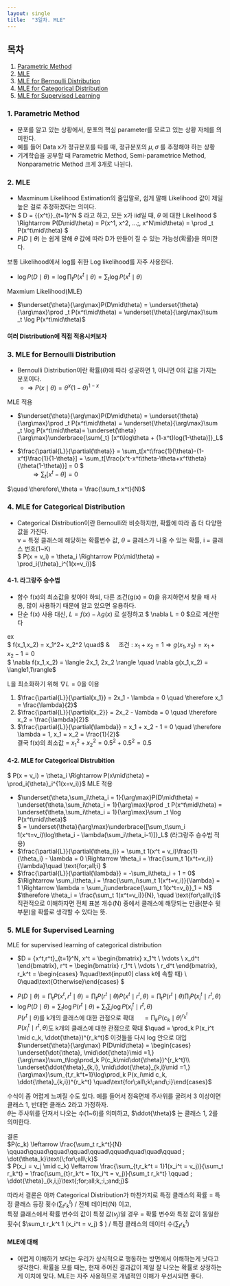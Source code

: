 ```yaml
---
layout: single
title:  "3일차. MLE"
---
```


## 목차
1. [Parametric Method](#1-parametric-method)
2. [MLE](#2-mle)
3. [MLE for Bernoulli Distribution](#3-mle-for-bernoulli-distribution)
4. [MLE for Categorical Distribution](#4-mle-for-categorical-distribution)
5. [MLE for Supervised Learning](#5-mle-for-supervised-learning)

### 1. Parametric Method
- 분포를 알고 있는 상황에서, 분포의 핵심 parameter를 모르고 있는 상황 자체를 의미한다.
- 예를 들어 Data x가 정규분포를 따를 때, 정규분포의 $\mu, \sigma$ 를 추정해야 하는 상황
- 기계학습을 공부할 때 Parametric Method, Semi-parametrice Method, Nonparametric Method 크게 3개로 나뉜다.

### 2. MLE
- Maxminum Likelihood Estimation의 줄임말로, 쉽게 말해 Likelihood 값이 제일 높은 걸로 추정하겠다는 의미다.
- $ D = {\{x^t\}}_{t=1}^N $ 라고 하고, 모든 x가 iid일 때, $\theta$ 에 대한 Likelihood
$ \Rightarrow P(D\mid\theta) = P(x^1, x^2, ...\;, x^N\mid\theta) = \prod _t P(x^t\mid\theta) $
- $P(D\mid\theta)$ 는 쉽게 말해 $\theta$ 값에 따라 D가 만들어 질 수 있는 가능성(확률)을 의미한다.

보통 Likelihood에서 log를 취한 Log likelihood를 자주 사용한다.
- $\log P(D\mid\theta) = \log \prod _t P(x^t\mid\theta) = \sum _t \log P(x^t\mid\theta)$

Maxmium Likelihood(MLE)
- $\underset{\theta}{\arg\max}P(D\mid\theta) = \underset{\theta}{\arg\max}\prod _t P(x^t\mid\theta) = \underset{\theta}{\arg\max}\sum _t \log P(x^t\mid\theta)$

#### 여러 Distribution에 직접 적용시켜보자

### 3. MLE for Bernoulli Distribution
- Bernoulli Distribution이란 확률($\theta$)에 따라 성공하면 1, 아니면 0의 값을 가지는 분포이다.
    - => $P(x\mid\theta) = \theta^x(1-\theta)^{1-x}$ 

MLE 적용 
* $\underset{\theta}{\arg\max}P(D\mid\theta) = \underset{\theta}{\arg\max}\prod _t P(x^t\mid\theta) = \underset{\theta}{\arg\max}\sum _t \log P(x^t\mid\theta)= \underset{\theta}{\arg\max}\underbrace{\sum{_t} [x^t\log\theta + (1-x^t)log(1-\theta)]}_L$  

* $\frac{\partial{L}}{\partial{\theta}} = \sum_t[x^t\frac{1}{\theta}-(1-x^t)\frac{1}{1-\theta}] = \sum_t[\frac{x^t-x^t\theta-\theta+x^t\theta}{\theta(1-\theta)}] = 0 $  
$\qquad \Rightarrow \sum_t[x^t-\theta] = 0$  
  

$\quad \therefore\,\theta = \frac{\sum_t x^t}{N}$


### 4. MLE for Categorical Distribution
- Categorical Distribution이란 Bernoulli와 비슷하지만, 확률에 따라 좀 더 다양한 값을 가진다.  
v = 특정 클래스에 해당하는 확률변수 값, $\theta$ = 클래스가 나올 수 있는 확률, i = 클래스 번호(1~K)  
$ P(x = v_i) = \theta_i \Rightarrow P(x\mid\theta) = \prod_i{\theta}_i^{1(x=v_i)}$ 

#### 4-1. 라그랑주 승수법  
- 함수 f(x)의 최소값을 찾아야 하되, 다른 조건(g(x) = 0)을 유지하면서 찾을 때 사용, 많이 사용하기 때문에 알고 있으면 유용하다.  
- 단순 f(x) 사용 대신, $L = f(x) - \lambda g(x)$ 로 설정하고 $ \nabla L = 0 $으로 계산한다

ex  
$ f(x_1,x_2) = x_1^2+ x_2^2 \quad$ & $\quad$조건 : $x_1 + x_2 = 1 \Rightarrow g(x_1,x_2) = x_1+x_2 -1 = 0$  
$ \nabla f(x_1,x_2) = \langle 2x_1, 2x_2 \rangle \quad \nabla g(x_1,x_2) = \langle1,1\rangle$  

L을 최소화하기 위해 $\nabla L = 0$을 이용  
1. $\frac{\partial{L}}{\partial{x_1}} = 2x_1 - \lambda = 0 \quad \therefore x_1 = \frac{\lambda}{2}$
2. $\frac{\partial{L}}{\partial{x_2}} = 2x_2 - \lambda = 0 \quad \therefore x_2 = \frac{\lambda}{2}$
3. $\frac{\partial{L}}{\partial{\lambda}} = x_1 + x_2 - 1 = 0 \quad \therefore \lambda = 1, x_1 = x_2 = \frac{1}{2}$  
결국 f(x)의 최소값 = $x_1^2+x_2^2 = 0.5^2 + 0.5^2 = 0.5$

#### 4-2. MLE for Categorical Distrubition
$ P(x = v_i) = \theta_i \Rightarrow P(x\mid\theta) = \prod_i{\theta}_i^{1(x=v_i)}$ 
MLE 적용 
* $\underset{\theta,\sum_i\theta_i = 1}{\arg\max}P(D\mid\theta) = \underset{\theta,\sum_i\theta_i = 1}{\arg\max}\prod _t P(x^t\mid\theta) = \underset{\theta,\sum_i\theta_i = 1}{\arg\max}\sum _t \log P(x^t\mid\theta)$  
$ = \underset{\theta}{\arg\max}\underbrace{[\sum_t\sum_i 1(x^t=v_i)\log\theta_i - \lambda(\sum_i\theta_i-1)]}_L$ (라그랑주 승수법 적용)  
*  $\frac{\partial{L}}{\partial{\theta_i}} = \sum_t 1(x^t = v_i)\frac{1}{\theta_i} - \lambda = 0 \Rightarrow \theta_i = \frac{\sum_t 1(x^t=v_i)}{\lambda}\quad \text{for\;all\;i} $ 
*  $\frac{\partial{L}}{\partial{\lambda}} = -\sum_i\theta_i + 1 = 0$  
$\Rightarrow \sum_i\theta_i = \frac{\sum_i\sum_t 1(x^t=v_i)}{\lambda} = 1 \Rightarrow \lambda = \sum_i\underbrace{\sum_t 1(x^t=v_i)}_1 = N$  
$\therefore \theta_i = \frac{\sum_t 1(x^t=v_i)}{N}, \quad \text{for\;all\;i}$  
직관적으로 이해하자면 전체 표본 개수(N) 중에서 클래스에 해당되는 만큼(분수 윗부분)을 확률로 생각할 수 있다는 뜻.

### 5. MLE for Supervised Learning
MLE for supervised learning of categorical distribution
- $D = \{x^t,r^t\}_{t=1}^N, x^t = \begin{bmatrix} x_1^t \\ \vdots \\ x_d^t \end{bmatrix}, r^t = \begin{bmatrix} r_1^t \\ \vdots \\ r_d^t \end{bmatrix}, r_k^t = \begin{cases} 1\quad\text{input이 class  k에 속할 때} \\ 0\quad\text{Otherwise}\end{cases} $
* $P(D\mid\theta) = \prod_t P(x^t,r^t\mid\theta) = \prod_t P(r^t\mid\theta)P(x^t\mid r^t,\theta) = \prod_t P(r^t\mid\theta)\prod_i P(x_i^t\mid r^t,\theta)$  
* $\log P(D\mid\theta) = \sum_t \log P(r^t\mid\theta) + \sum_t\sum_i \log P(x_i^t\mid r^t,\theta)$  
$P(r^t\mid\theta)$를 k개의 클래스에 대한 관점으로 확대 $\quad = \prod_k P(c_k \mid \dot{\theta})^{r_k^t}$   
$P(x_i^t\mid r^t,\theta)$도 k개의 클래스에 대한 관점으로 확대 $\quad = \prod_k P(x_i^t \mid c_k, \ddot{\theta})^{r_k^t}$ 이것들을 다시 log 안으로 대입  
$\underset{\theta}{\arg\max} P(D\mid\theta) = \begin{cases} \underset{\dot{\theta}, \mid\dot{\theta}\mid =1,}{\arg\max}\sum_t\log\prod_k P(c_k\mid\dot{\theta})^{r_k^t}\\  \underset{\ddot{\theta}_{k,i}, \mid\ddot{\theta}_{k,i}\mid =1,}{\arg\max}\sum_{t,r_k^t=1}\log\prod_k P(x_i\mid c_k, \ddot{\theta}_{k,i})^{r_k^t} \quad\text{for\;all\;k\;and\;i}\end{cases}$  

수식이 좀 어렵게 느껴질 수도 있다. 예를 들어서 정육면체 주사위를 굴려서 3 이상이면 클래스 1, 반대면 클래스 2라고 가정하자.  
$\dot{\theta}$는 주사위를 던져서 나오는 수(1~6)를 의미하고, $\ddot{\theta}$ 는 클래스 1, 2를 의미한다.

결론  
$P(c_k) \leftarrow \frac{\sum_t r_k^t}{N} \qquad\qquad\qquad\qquad\qquad\qquad\quad\quad\qquad ; \dot{\theta_k}\text{\;for\;all\;k}$  
$ P(x_i = v_j \mid c_k) \leftarrow \frac{\sum_{t,r_k^t = 1}1(x_i^t = v_j)}{\sum_t r_k^t} = \frac{\sum_{t}r_k^t = 1(x_i^t = v_j)}{\sum_t r_k^t} \qquad ; \ddot{\theta}_{k,i,j}\text{\;for\;all\;k,\;i,\;and\;j}$

따라서 결론은 아까 Categorical Distribution가 마찬가지로
특정 클래스의 확률 = 특정 클래스 등장 횟수($\sum_t r_k^t$) / 전체 데이터(N) 이고,  
특정 클래스에서 확률 변수의 값이 특정 값($v_j$)일 경우 = 확률 변수와 특정 값이 동일한 횟수(  $\sum_t r_k^t 1 (x_i^t = v_j) $  ) / 특정 클래스의 데이터 수($\sum_t r_k^t$)

#### MLE에 대해
- 어렵게 이해하기 보다는 우리가 상식적으로 행동하는 방면에서 이해하는게 낫다고 생각한다. 확률을 모를 때는, 현재 주어진 결과값이 제일 잘 나오는 확률로 상정하는게 이치에 맞다. MLE는 자주 사용하므로 개념적인 이해가 우선시되면 좋다.
